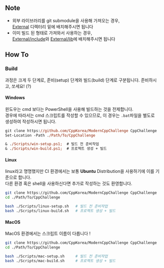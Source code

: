 ## Note

 - 외부 라이브러리를 git submodule을 사용해 가져오는 경우,   
   [External](./External) 디렉터리 밑에 배치해주시면 됩니다
 - 이미 빌드 된 형태로 가져와서 사용하는 경우,   
   [External/include](./External)와 [External/lib](./External)에 배치해주시면 됩니다

## How To

### Build

과정은 크게 두 단계로, 준비(setup) 단계와 빌드(build) 단계로 구분됩니다. 준비하시고, 쏘세요! (?)

#### Windows

윈도우는 cmd 보다는 PowerShell을 사용해 빌드하는 것을 전제합니다.  
경우에 따라서는 cmd 스크립트를 작성할 수 있으므로, 이 경우는 `.bat`파일을 별도로 생성하여 작성하시면 됩니다.

```ps
git clone https://github.com/CppKorea/ModernCppChallenge CppChallenge
Set-Location -Path ./Path/To/CppChallenge

& ./Scripts/win-setup.ps1;  # 빌드 전 준비작업
& ./Scripts/win-build.ps1;  # 프로젝트 생성 + 빌드
```

#### Linux

linux라고 명명했지만 CI 환경에서는 보통 **Ubuntu** Distribution을 사용하기에 이를 기준으로 합니다.  
다른 환경 혹은 shell을 사용하신다면 추가로 작성하는 것도 환영합니다.

```sh
git clone https://github.com/CppKorea/ModernCppChallenge CppChallenge
cd ./Path/To/CppChallenge

bash ./Scripts/linux-setup.sh   # 빌드 전 준비작업
bash ./Scripts/linux-build.sh   # 프로젝트 생성 + 빌드
```

#### MacOS

MacOS 환경에서는 스크립트 이름이 다릅니다 !

```sh
git clone https://github.com/CppKorea/ModernCppChallenge CppChallenge
cd ./Path/To/CppChallenge

bash ./Scripts/mac-setup.sh     # 빌드 전 준비작업
bash ./Scripts/mac-build.sh     # 프로젝트 생성 + 빌드
```
